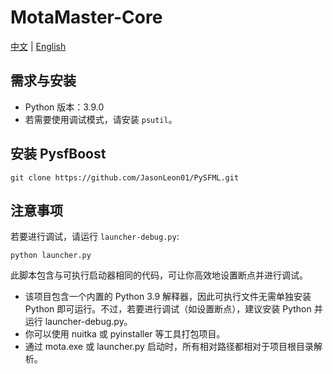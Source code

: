 # MotaMaster-Core

[中文](README-CN.md) | [English](README.md)

## 需求与安装
- Python 版本：3.9.0
- 若需要使用调试模式，请安装 `psutil`。

## 安装 PysfBoost
```
git clone https://github.com/JasonLeon01/PySFML.git
```

## 注意事项
若要进行调试，请运行 `launcher-debug.py`:

```
python launcher.py
```

此脚本包含与可执行启动器相同的代码，可让你高效地设置断点并进行调试。

- 该项目包含一个内置的 Python 3.9 解释器，因此可执行文件无需单独安装 Python 即可运行。不过，若要进行调试（如设置断点），建议安装 Python 并运行 launcher-debug.py。
- 你可以使用 nuitka 或 pyinstaller 等工具打包项目。
- 通过 mota.exe 或 launcher.py 启动时，所有相对路径都相对于项目根目录解析。
